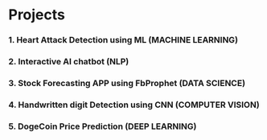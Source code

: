 # Projects
### 1. Heart Attack Detection using ML (MACHINE LEARNING)
### 2. Interactive AI chatbot (NLP)
### 3. Stock Forecasting APP using FbProphet (DATA SCIENCE)
### 4. Handwritten digit Detection using CNN (COMPUTER VISION)
### 5. DogeCoin Price Prediction (DEEP LEARNING)
